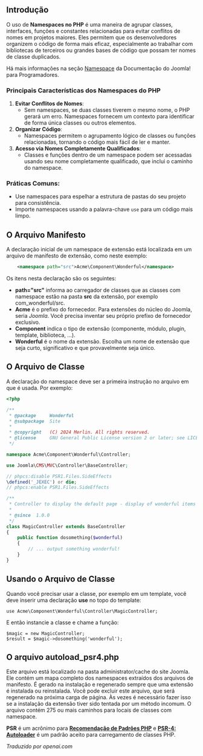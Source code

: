 <!-- Filename: J4.x:Namespace_Conventions_In_Joomla / Display title: Namespaces -->

## Introdução

O uso de **Namespaces no PHP** é uma maneira de agrupar classes, interfaces, funções e constantes relacionadas para evitar conflitos de nomes em projetos maiores. Eles permitem que os desenvolvedores organizem o código de forma mais eficaz, especialmente ao trabalhar com bibliotecas de terceiros ou grandes bases de código que possam ter nomes de classe duplicados.

Há mais informações na seção [Namespace](jdocmanual?article=docus/namespaces/index) da Documentação do Joomla! para Programadores.

### Principais Características dos Namespaces do PHP

1. **Evitar Conflitos de Nomes**:
   - Sem namespaces, se duas classes tiverem o mesmo nome, o PHP gerará um erro. Namespaces fornecem um contexto para identificar de forma única classes ou outros elementos.
2. **Organizar Código**:
   - Namespaces permitem o agrupamento lógico de classes ou funções relacionadas, tornando o código mais fácil de ler e manter.
3. **Acesso via Nomes Completamente Qualificados**:
   - Classes e funções dentro de um namespace podem ser acessadas usando seu nome completamente qualificado, que inclui o caminho do namespace.

### Práticas Comuns:
- Use namespaces para espelhar a estrutura de pastas do seu projeto para consistência.
- Importe namespaces usando a palavra-chave `use` para um código mais limpo.

## O Arquivo Manifesto

A declaração inicial de um namespace de extensão está localizada em um arquivo de manifesto de extensão, como neste exemplo:

```xml
    <namespace path="src">Acme\Component\Wonderful</namespace>
```

Os itens nesta declaração são os seguintes:

- **path="src"** informa ao carregador de classes que as classes com namespace estão na pasta **src** da extensão, por exemplo com_wonderful/src.
- **Acme** é o prefixo do fornecedor. Para extensões do núcleo do Joomla, seria *Joomla*. Você precisa inventar seu próprio prefixo de fornecedor exclusivo.
- **Component** indica o tipo de extensão (componente, módulo, plugin, template, biblioteca, ...).
- **Wonderful** é o nome da extensão. Escolha um nome de extensão que seja curto, significativo e que provavelmente seja único.

## O Arquivo de Classe

A declaração do namespace deve ser a primeira instrução no arquivo em que é usada. Por exemplo:

```php
<?php

/**
 * @package     Wonderful
 * @subpackage  Site
 *
 * @copyright   (C) 2024 Merlin. All rights reserved.
 * @license     GNU General Public License version 2 or later; see LICENSE.txt
 */

namespace Acme\Component\Wonderful\Controller;

use Joomla\CMS\MVC\Controller\BaseController;

// phpcs:disable PSR1.Files.SideEffects
\defined('_JEXEC') or die;
// phpcs:enable PSR1.Files.SideEffects

/**
 * Controller to display the default page - display of wonderful items
 *
 * @since  1.0.0
 */
class MagicController extends BaseController
{
    public function dosomething($wonderful)
    {
        // ... output something wonderful!
    }
}
```

## Usando o Arquivo de Classe

Quando você precisar usar a classe, por exemplo em um template, você deve inserir uma declaração **use** no topo do template:

```
use Acme\Component\Wonderful\Controller\MagicController;
```

E então instancie a classe e chame a função:

```
$magic = new MagicController;
$result = $magic->dosomething('wonderful');
```

## O arquivo autoload_psr4.php

Este arquivo está localizado na pasta administrator/cache do site Joomla. Ele contém um mapa completo dos namespaces extraídos dos arquivos de manifesto. É gerado na instalação e regenerado sempre que uma extensão é instalada ou reinstalada. Você pode excluir este arquivo, que será regenerado na próxima carga de página. Às vezes é necessário fazer isso se a instalação da extensão tiver sido tentada por um método incomum. O arquivo contém 275 ou mais caminhos para locais de classes com namespace.

**PSR** é um acrônimo para [**Recomendação de Padrões PHP**](https://www.php-fig.org/psr/) e [**PSR-4: Autoloader**](https://www.php-fig.org/psr/psr-4/) é um padrão aceito para carregamento de classes PHP.

*Traduzido por openai.com*

